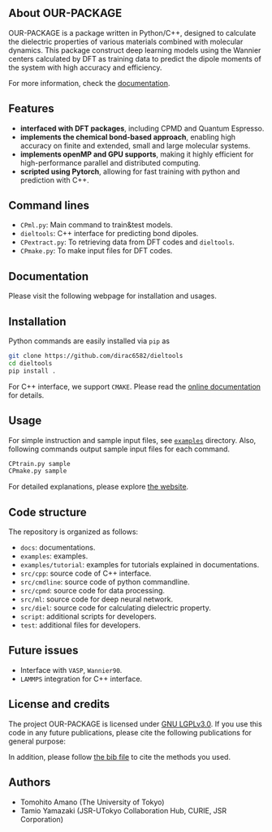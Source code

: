 
## About OUR-PACKAGE

OUR-PACKAGE is a package written in Python/C++, designed to calculate the dielectric properties of various materials combined with molecular dynamics. This package construct deep learning models using the Wannier centers calculated by DFT as training data to predict the dipole moments of the system with high accuracy and efficiency. 

For more information, check the [documentation]().

## Features

- **interfaced with DFT packages**, including CPMD and Quantum Espresso.
- **implements the chemical bond-based approach**, enabling high accuracy on finite and extended, small and large molecular systems.
- **implements openMP and GPU supports**, making it highly efficient for high-performance parallel and distributed computing.
- **scripted using Pytorch**, allowing for fast training with python and prediction with C++.


## Command lines

- `CPml.py`: Main command to train&test models. 
- `dieltools`: C++ interface for predicting bond dipoles.
- `CPextract.py`: To retrieving data from DFT codes and `dieltools`.
- `CPmake.py`: To make input files for DFT codes.


## Documentation

Please visit the following webpage for installation and usages.


## Installation

Python commands are easily installed via `pip` as 
```bash
git clone https://github.com/dirac6582/dieltools
cd dieltools
pip install .
```

For C++ interface, we support `CMAKE`. Please read the [online documentation]() for details.


## Usage

For simple instruction and sample input files, see [`examples`](`examples`) directory. Also, following commands output sample input files for each command.

```bash
CPtrain.py sample
CPmake.py sample
```

For detailed explanations, please explore [the website]().


## Code structure

The repository is organized as follows:

- `docs`: documentations.
- `examples`: examples.
- `examples/tutorial`: examples for tutorials explained in documentations.
- `src/cpp`: source code of C++ interface.
- `src/cmdline`: source code of python commandline.
- `src/cpmd`: source code for data processing.
- `src/ml`:   source code for deep neural network.
- `src/diel`: source code for calculating dielectric property.
- `script`: additional scripts for developers.
- `test`: additional files for developers.


## Future issues

- Interface with `VASP`, `Wannier90`.
- `LAMMPS` integration for C++ interface.


## License and credits

The project OUR-PACKAGE is licensed under [GNU LGPLv3.0](./LICENSE).
If you use this code in any future publications, please cite the following publications for general purpose:


In addition, please follow [the bib file](CITATIONS.bib) to cite the methods you used.

## Authors

- Tomohito Amano (The University of Tokyo)
- Tamio Yamazaki (JSR-UTokyo Collaboration Hub, CURIE, JSR Corporation)
